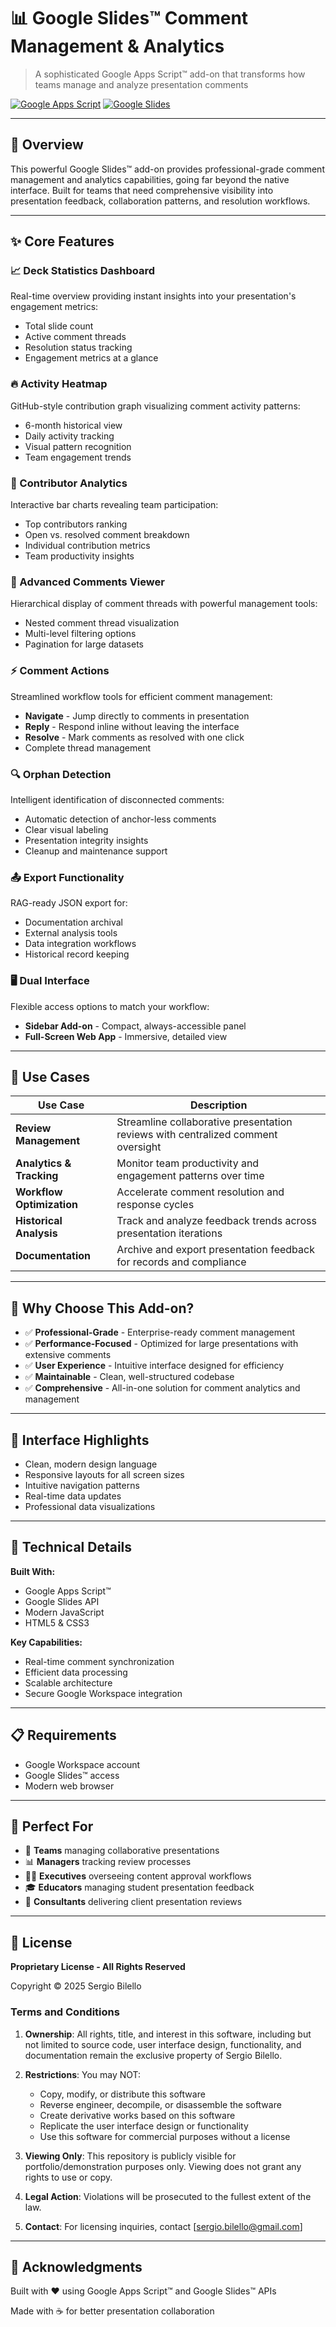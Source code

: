 # 📊 Google Slides™ Comment Management & Analytics

> A sophisticated Google Apps Script™ add-on that transforms how teams manage and analyze presentation comments

[![Google Apps Script](https://img.shields.io/badge/Google%20Apps%20Script-4285F4?style=flat&logo=google&logoColor=white)](https://script.google.com)
[![Google Slides](https://img.shields.io/badge/Google%20Slides-FBBC04?style=flat&logo=google-slides&logoColor=white)](https://slides.google.com)

---

## 🎯 Overview

This powerful Google Slides™ add-on provides professional-grade comment management and analytics capabilities, going far beyond the native interface. Built for teams that need comprehensive visibility into presentation feedback, collaboration patterns, and resolution workflows.

---

## ✨ Core Features

### 📈 Deck Statistics Dashboard
Real-time overview providing instant insights into your presentation's engagement metrics:
- Total slide count
- Active comment threads
- Resolution status tracking
- Engagement metrics at a glance

### 🔥 Activity Heatmap
GitHub-style contribution graph visualizing comment activity patterns:
- 6-month historical view
- Daily activity tracking
- Visual pattern recognition
- Team engagement trends

### 👥 Contributor Analytics
Interactive bar charts revealing team participation:
- Top contributors ranking
- Open vs. resolved comment breakdown
- Individual contribution metrics
- Team productivity insights

### 💬 Advanced Comments Viewer
Hierarchical display of comment threads with powerful management tools:
- Nested comment thread visualization
- Multi-level filtering options
- Pagination for large datasets

### ⚡ Comment Actions
Streamlined workflow tools for efficient comment management:
- **Navigate** - Jump directly to comments in presentation
- **Reply** - Respond inline without leaving the interface
- **Resolve** - Mark comments as resolved with one click
- Complete thread management

### 🔍 Orphan Detection
Intelligent identification of disconnected comments:
- Automatic detection of anchor-less comments
- Clear visual labeling
- Presentation integrity insights
- Cleanup and maintenance support

### 📤 Export Functionality
RAG-ready JSON export for:
- Documentation archival
- External analysis tools
- Data integration workflows
- Historical record keeping

### 🖥️ Dual Interface
Flexible access options to match your workflow:
- **Sidebar Add-on** - Compact, always-accessible panel
- **Full-Screen Web App** - Immersive, detailed view

---

## 🎯 Use Cases

| Use Case | Description |
|----------|-------------|
| **Review Management** | Streamline collaborative presentation reviews with centralized comment oversight |
| **Analytics & Tracking** | Monitor team productivity and engagement patterns over time |
| **Workflow Optimization** | Accelerate comment resolution and response cycles |
| **Historical Analysis** | Track and analyze feedback trends across presentation iterations |
| **Documentation** | Archive and export presentation feedback for records and compliance |

---

## 🚀 Why Choose This Add-on?

- ✅ **Professional-Grade** - Enterprise-ready comment management
- ✅ **Performance-Focused** - Optimized for large presentations with extensive comments
- ✅ **User Experience** - Intuitive interface designed for efficiency
- ✅ **Maintainable** - Clean, well-structured codebase
- ✅ **Comprehensive** - All-in-one solution for comment analytics and management

---

## 🎨 Interface Highlights

- Clean, modern design language
- Responsive layouts for all screen sizes
- Intuitive navigation patterns
- Real-time data updates
- Professional data visualizations

---

## 🔧 Technical Details

**Built With:**
- Google Apps Script™
- Google Slides API
- Modern JavaScript
- HTML5 & CSS3

**Key Capabilities:**
- Real-time comment synchronization
- Efficient data processing
- Scalable architecture
- Secure Google Workspace integration

---

## 📋 Requirements

- Google Workspace account
- Google Slides™ access
- Modern web browser

---

## 🤝 Perfect For

- 🏢 **Teams** managing collaborative presentations
- 📊 **Managers** tracking review processes
- 👨‍💼 **Executives** overseeing content approval workflows
- 🎓 **Educators** managing student presentation feedback
- 💼 **Consultants** delivering client presentation reviews

---

## 📝 License

**Proprietary License - All Rights Reserved**

Copyright © 2025 Sergio Bilello

### Terms and Conditions

1. **Ownership**: All rights, title, and interest in this software, including but 
   not limited to source code, user interface design, functionality, and documentation 
   remain the exclusive property of Sergio Bilello.

2. **Restrictions**: You may NOT:
   - Copy, modify, or distribute this software
   - Reverse engineer, decompile, or disassemble the software
   - Create derivative works based on this software
   - Replicate the user interface design or functionality
   - Use this software for commercial purposes without a license

3. **Viewing Only**: This repository is publicly visible for portfolio/demonstration 
   purposes only. Viewing does not grant any rights to use or copy.

4. **Legal Action**: Violations will be prosecuted to the fullest extent of the law.

5. **Contact**: For licensing inquiries, contact [sergio.bilello@gmail.com]

---

## 🙏 Acknowledgments

Built with ❤️ using Google Apps Script™ and Google Slides™ APIs

Made with ☕ for better presentation collaboration

</div>
